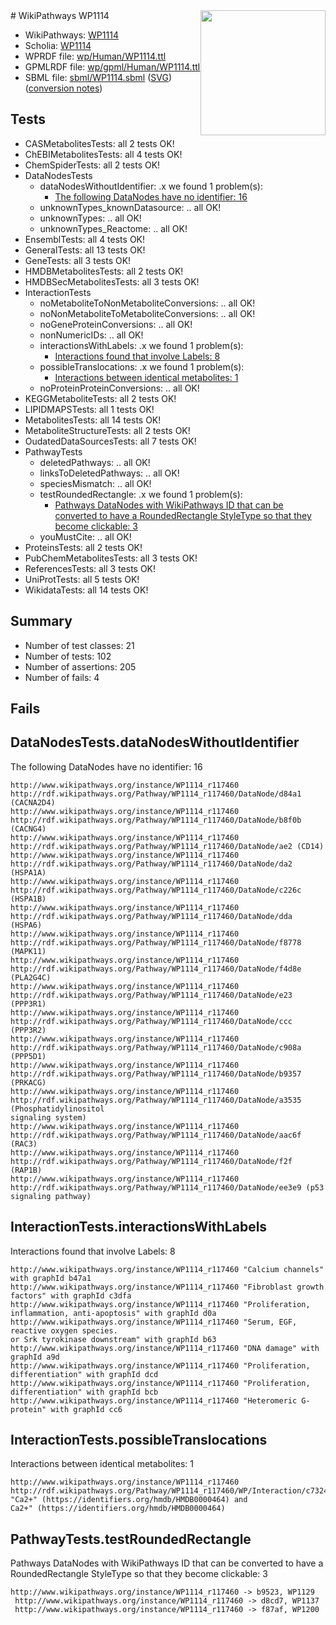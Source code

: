 <img style="float: right; width: 200px" src="../logo.png" />
# WikiPathways WP1114

* WikiPathways: [WP1114](https://identifiers.org/wikipathways:WP1114)
* Scholia: [WP1114](https://scholia.toolforge.org/wikipathways/WP1114)
* WPRDF file: [wp/Human/WP1114.ttl](../wp/Human/WP1114.ttl)
* GPMLRDF file: [wp/gpml/Human/WP1114.ttl](../wp/gpml/Human/WP1114.ttl)
* SBML file: [sbml/WP1114.sbml](../sbml/WP1114.sbml) ([SVG](../sbml/WP1114.svg)) ([conversion notes](../sbml/WP1114.txt))

## Tests
* CASMetabolitesTests: all 2 tests OK!
* ChEBIMetabolitesTests: all 4 tests OK!
* ChemSpiderTests: all 2 tests OK!
* DataNodesTests
    * dataNodesWithoutIdentifier: .x we found 1 problem(s):
        * [The following DataNodes have no identifier: 16](#8792c496)
    * unknownTypes_knownDatasource: .. all OK!
    * unknownTypes: .. all OK!
    * unknownTypes_Reactome: .. all OK!
* EnsemblTests: all 4 tests OK!
* GeneralTests: all 13 tests OK!
* GeneTests: all 3 tests OK!
* HMDBMetabolitesTests: all 2 tests OK!
* HMDBSecMetabolitesTests: all 3 tests OK!
* InteractionTests
    * noMetaboliteToNonMetaboliteConversions: .. all OK!
    * noNonMetaboliteToMetaboliteConversions: .. all OK!
    * noGeneProteinConversions: .. all OK!
    * nonNumericIDs: .. all OK!
    * interactionsWithLabels: .x we found 1 problem(s):
        * [Interactions found that involve Labels: 8](#630d267f)
    * possibleTranslocations: .x we found 1 problem(s):
        * [Interactions between identical metabolites: 1](#d59038c4)
    * noProteinProteinConversions: .. all OK!
* KEGGMetaboliteTests: all 2 tests OK!
* LIPIDMAPSTests: all 1 tests OK!
* MetabolitesTests: all 14 tests OK!
* MetaboliteStructureTests: all 2 tests OK!
* OudatedDataSourcesTests: all 7 tests OK!
* PathwayTests
    * deletedPathways: .. all OK!
    * linksToDeletedPathways: .. all OK!
    * speciesMismatch: .. all OK!
    * testRoundedRectangle: .x we found 1 problem(s):
        * [Pathways DataNodes with WikiPathways ID that can be converted to have a RoundedRectangle StyleType so that they become clickable: 3](#9fbad3cd)
    * youMustCite: .. all OK!
* ProteinsTests: all 2 tests OK!
* PubChemMetabolitesTests: all 3 tests OK!
* ReferencesTests: all 3 tests OK!
* UniProtTests: all 5 tests OK!
* WikidataTests: all 14 tests OK!


## Summary

* Number of test classes: 21
* Number of tests: 102
* Number of assertions: 205
* Number of fails: 4

## Fails

<a name="8792c496" />

## DataNodesTests.dataNodesWithoutIdentifier

The following DataNodes have no identifier: 16
```
http://www.wikipathways.org/instance/WP1114_r117460 http://rdf.wikipathways.org/Pathway/WP1114_r117460/DataNode/d84a1 (CACNA2D4)
http://www.wikipathways.org/instance/WP1114_r117460 http://rdf.wikipathways.org/Pathway/WP1114_r117460/DataNode/b8f0b (CACNG4)
http://www.wikipathways.org/instance/WP1114_r117460 http://rdf.wikipathways.org/Pathway/WP1114_r117460/DataNode/ae2 (CD14)
http://www.wikipathways.org/instance/WP1114_r117460 http://rdf.wikipathways.org/Pathway/WP1114_r117460/DataNode/da2 (HSPA1A)
http://www.wikipathways.org/instance/WP1114_r117460 http://rdf.wikipathways.org/Pathway/WP1114_r117460/DataNode/c226c (HSPA1B)
http://www.wikipathways.org/instance/WP1114_r117460 http://rdf.wikipathways.org/Pathway/WP1114_r117460/DataNode/dda (HSPA6)
http://www.wikipathways.org/instance/WP1114_r117460 http://rdf.wikipathways.org/Pathway/WP1114_r117460/DataNode/f8778 (MAPK11)
http://www.wikipathways.org/instance/WP1114_r117460 http://rdf.wikipathways.org/Pathway/WP1114_r117460/DataNode/f4d8e (PLA2G4C)
http://www.wikipathways.org/instance/WP1114_r117460 http://rdf.wikipathways.org/Pathway/WP1114_r117460/DataNode/e23 (PPP3R1)
http://www.wikipathways.org/instance/WP1114_r117460 http://rdf.wikipathways.org/Pathway/WP1114_r117460/DataNode/ccc (PPP3R2)
http://www.wikipathways.org/instance/WP1114_r117460 http://rdf.wikipathways.org/Pathway/WP1114_r117460/DataNode/c908a (PPP5D1)
http://www.wikipathways.org/instance/WP1114_r117460 http://rdf.wikipathways.org/Pathway/WP1114_r117460/DataNode/b9357 (PRKACG)
http://www.wikipathways.org/instance/WP1114_r117460 http://rdf.wikipathways.org/Pathway/WP1114_r117460/DataNode/a3535 (Phosphatidylinositol
signaling system)
http://www.wikipathways.org/instance/WP1114_r117460 http://rdf.wikipathways.org/Pathway/WP1114_r117460/DataNode/aac6f (RAC3)
http://www.wikipathways.org/instance/WP1114_r117460 http://rdf.wikipathways.org/Pathway/WP1114_r117460/DataNode/f2f (RAP1B)
http://www.wikipathways.org/instance/WP1114_r117460 http://rdf.wikipathways.org/Pathway/WP1114_r117460/DataNode/ee3e9 (p53 signaling pathway)
```

<a name="630d267f" />

## InteractionTests.interactionsWithLabels

Interactions found that involve Labels: 8
```
http://www.wikipathways.org/instance/WP1114_r117460 "Calcium channels" with graphId b47a1
http://www.wikipathways.org/instance/WP1114_r117460 "Fibroblast growth
factors" with graphId c3dfa
http://www.wikipathways.org/instance/WP1114_r117460 "Proliferation, inflammation, anti-apoptosis" with graphId d0a
http://www.wikipathways.org/instance/WP1114_r117460 "Serum, EGF,
reactive oxygen species.
or Srk tyrokinase downstream" with graphId b63
http://www.wikipathways.org/instance/WP1114_r117460 "DNA damage" with graphId a9d
http://www.wikipathways.org/instance/WP1114_r117460 "Proliferation, differentiation" with graphId dcd
http://www.wikipathways.org/instance/WP1114_r117460 "Proliferation, differentiation" with graphId bcb
http://www.wikipathways.org/instance/WP1114_r117460 "Heteromeric G-protein" with graphId cc6
```

<a name="d59038c4" />

## InteractionTests.possibleTranslocations

Interactions between identical metabolites: 1
```
http://www.wikipathways.org/instance/WP1114_r117460 http://rdf.wikipathways.org/Pathway/WP1114_r117460/WP/Interaction/c7324 "Ca2+" (https://identifiers.org/hmdb/HMDB0000464) and 
Ca2+" (https://identifiers.org/hmdb/HMDB0000464)
```

<a name="9fbad3cd" />

## PathwayTests.testRoundedRectangle

Pathways DataNodes with WikiPathways ID that can be converted to have a RoundedRectangle StyleType so that they become clickable: 3
```
http://www.wikipathways.org/instance/WP1114_r117460 -> b9523, WP1129
 http://www.wikipathways.org/instance/WP1114_r117460 -> d8cd7, WP1137
 http://www.wikipathways.org/instance/WP1114_r117460 -> f87af, WP1200
 ```

